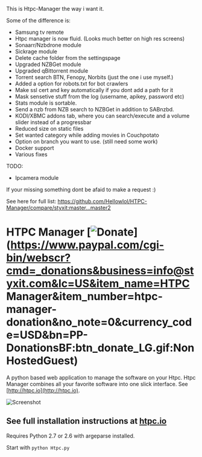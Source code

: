 This is  Htpc-Manager the way i want it.

Some of the difference is:
- Samsung tv remote
- Htpc manager is now fluid. (Looks much better on high res screens)
- Sonaarr/Nzbdrone module
- Sickrage module
- Delete cache folder from the settingspage
- Upgraded NZBGet module
- Upgraded qBittorrent module
- Torrent search BTN, Fenopy, Norbits (just the one i use myself.)
- Added a option for robots.txt for bot crawlers
- Make ssl cert and key automatically if you dont add a path for it
- Mask sensetive stuff from the log (username, apikey, password etc)
- Stats module is sortable.
- Send a nzb from NZB search to NZBGet in addition to SABnzbd.
- KODI/XBMC addons tab, where you can search/execute and a volume slider instead of a progressbar
- Reduced size on static files
- Set wanted category while adding movies in Couchpotato
- Option on branch you want to use. (still need some work)
- Docker support
- Various fixes

TODO:
- Ipcamera module

If your missing something dont be afaid to make a request :)

See here for full list:
https://github.com/Hellowlol/HTPC-Manager/compare/styxit:master...master2

HTPC Manager [![Donate](https://www.paypalobjects.com/en_US/i/btn/btn_donate_LG.gif)](https://www.paypal.com/cgi-bin/webscr?cmd=_donations&business=info@styxit.com&lc=US&item_name=HTPC Manager&item_number=htpc-manager-donation&no_note=0&currency_code=USD&bn=PP-DonationsBF:btn_donate_LG.gif:NonHostedGuest)
=====

A python based web application to manage the software on your Htpc. Htpc Manager combines all your favorite software into one slick interface. See [http://htpc.io](http://htpc.io).

![Screenshot](http://htpc.io/img/screenshots/dashboard.png)


## See full installation instructions at [htpc.io](http://htpc.io/)

Requires Python 2.7 or 2.6 with argeparse installed.

Start with ```python Htpc.py```
